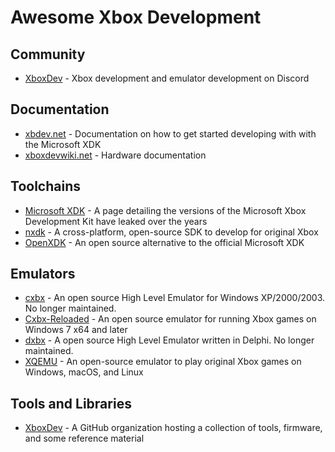 # Awesome Xbox Development

## Community

* [XboxDev](https://discord.gg/WxJPPyz) - Xbox development and emulator development on Discord

## Documentation

* [xbdev.net](http://www.xbdev.net/tuts/tuts.php) - Documentation on how to get started developing with with the Microsoft XDK
* [xboxdevwiki.net](https://xboxdevwiki.net/Main_Page) - Hardware documentation

## Toolchains

* [Microsoft XDK](https://www.retroreversing.com/xbox-sdk-xdk) - A page detailing the versions of the Microsoft Xbox Development Kit have leaked over the years
* [nxdk](https://github.com/XboxDev/nxdk) - A cross-platform, open-source SDK to develop for original Xbox
* [OpenXDK](https://sourceforge.net/projects/openxdk/) - An open source alternative to the official Microsoft XDK

## Emulators

* [cxbx](http://www.caustik.com/cxbx/) - An open source High Level Emulator for Windows XP/2000/2003. No longer maintained.
* [Cxbx-Reloaded](https://github.com/Cxbx-Reloaded/Cxbx-Reloaded) - An open source emulator for running Xbox games on Windows 7 x64 and later
* [dxbx](https://sourceforge.net/projects/dxbx/) - A open source High Level Emulator written in Delphi. No longer maintained.
* [XQEMU](https://xqemu.com) - An open-source emulator to play original Xbox games on Windows, macOS, and Linux

## Tools and Libraries

* [XboxDev](https://github.com/XboxDev) -  A GitHub organization hosting a collection of tools, firmware, and some reference material
